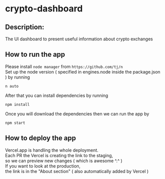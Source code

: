 # crypto-dashboard

## Description:
The UI dashboard to present useful information about crypto exchanges

## How to run the app
Please install `node manager` from `https://github.com/tj/n` <br>
Set up the node version ( specified in engines.node inside the package.json ) by running
```
n auto
```
After that you can install dependencies by running
```
npm install
```
Once you will download the dependencies then we can run the app by
```
npm start
```

## How to deploy the app
Vercel.app is handling the whole deployment. <br>
Each PR the Vercel is creating the link to the staging, <br>
so we can preview new changes ( which is awesome ^.^ ) <br>
If you want to look at the production, <br>
the link is in the "About section" ( also automatically added by Vercel )
